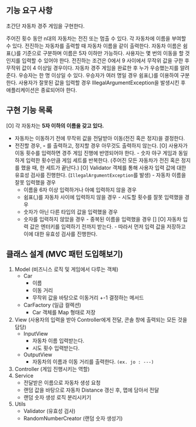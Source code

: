 ## 기능 요구 사항

초간단 자동차 경주 게임을 구현한다.

주어진 횟수 동안 n대의 자동차는 전진 또는 멈출 수 있다.
각 자동차에 이름을 부여할 수 있다. 전진하는 자동차를 출력할 때 자동차 이름을 같이 출력한다.
자동차 이름은 쉼표(,)를 기준으로 구분하며 이름은 5자 이하만 가능하다.
사용자는 몇 번의 이동을 할 것인지를 입력할 수 있어야 한다.
전진하는 조건은 0에서 9 사이에서 무작위 값을 구한 후 무작위 값이 4 이상일 경우이다.
자동차 경주 게임을 완료한 후 누가 우승했는지를 알려준다. 우승자는 한 명 이상일 수 있다.
우승자가 여러 명일 경우 쉼표(,)를 이용하여 구분한다.
사용자가 잘못된 값을 입력할 경우 IllegalArgumentException을 발생시킨 후 애플리케이션은 종료되어야 한다.

## 구현 기능 목록

[O] 각 자동차는 **5자 이하의 이름을 갖고 있다.**
   - 자동차는 이동하기 전에 무작위 값을 전달받아 이동(전진 혹은 정지)을 결정한다.
   - 전진할 경우, **-** 를 출력하고, 정지할 경우 아무것도 출력하지 않는다.
[O] 사용자가 이동 횟수를 입력하면 경주 게임 진행에 반영되어야 한다.
    - 숫자 야구 게임과 동일하게 입력한 횟수만큼 게임 세트를 반복한다. (주어진 모든 자동차가 전진 혹은 정지를 했을 때, 한 세트가 끝난다.)
[O] Validator 객체를 통해 사용자 입력 값에 대한 유효성 검사를 진행한다. (`IllegalArgumentException`를 발생)
    - 자동차 이름을 잘못 입력했을 경우
      - 이름을 6자 이상 입력하거나 아예 입력하지 않을 경우
      - 쉼표(,)를 자동차 사이에 입력하지 않을 경우
    - 시도할 횟수를 잘못 입력했을 경우
      - 숫자가 아닌 다른 타입의 값을 입력했을 경우
      - 숫자를 입력하지 않았을 경우
    - 중복된 이름을 입력했을 경우 [] 
[O] 자동차 입력 값은 엔터키를 입력하기 전까지 받는다.
    - 따라서 먼저 입력 값을 저장하고 이에 대한 유효성 검사를 진행한다.

## 클래스 설계 (MVC 패턴 도입해보기)

1. Model (비즈니스 로직 및 게임에서 다루는 객체)
   - Car
     - 이름
     - 이동 거리
     - 무작위 값을 바탕으로 이동거리 +-1 결정하는 메서드
   - CarFactory (일급 컬렉션)
     - Car 객체를 Map 형태로 저장
2. View (사용자의 입력을 받아 Controller에게 전달, 콘솔 창에 출력되는 모든 것을 담당)
   - InputView
     - 자동차 이름 입력받는다.
     - 시도 횟수 입력받는다.
   - OutputView
     - 자동차의 이름과 이동 거리를 출력한다. `(ex. jo : ---)`
3. Controller (게임 진행시키는 역할)
4. Service
   - 전달받은 이름으로 자동차 생성 요청
   - 랜덤 값을 바탕으로 자동차 Distance 갱신 후, 맵에 담아서 전달
   - 랜덤 숫자 생성 로직 분리시키기
5. Utils
    - Validator (유효성 검사)
    - RandomNumberCreator (랜덤 숫자 생성기)